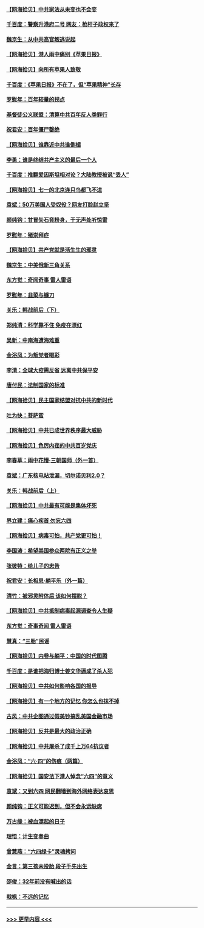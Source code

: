 #### [【网海拾贝】中共家法从未变也不会变](../pages/nsc993/n13050366.md?t=06280702) 
#### [千百度：警察升港府二号 网友：枪杆子政权来了](../pages/nsc993/n13050261.md?t=06280702) 
#### [魏京生：从中共高官叛逃说起](../pages/nsc993/n13048997.md?t=06280702) 
#### [【网海拾贝】港人雨中痛别《苹果日报》](../pages/nsc993/n13048941.md?t=06280702) 
#### [【网海拾贝】向所有苹果人致敬](../pages/nsc993/n13046795.md?t=06280702) 
#### [千百度：《苹果日报》不在了，但“苹果精神”长存](../pages/nsc993/n13046703.md?t=06280702) 
#### [罗慰年：百年较量的拐点](../pages/nsc993/n13046542.md?t=06280702) 
#### [基督徒公义联盟：清算中共百年反人类罪行](../pages/nsc993/n13046499.md?t=06280702) 
#### [祝君安：百年僵尸罄绝](../pages/nsc993/n13045595.md?t=06280702) 
#### [【网海拾贝】谁靠近中共谁倒楣](../pages/nsc993/n13044667.md?t=06280702) 
#### [李勇：谁是终结共产主义的最后一个人](../pages/nsc993/n13044397.md?t=06280702) 
#### [千百度：推翻爱因斯坦相对论？大陆教授被讽“丢人”](../pages/nsc993/n13043908.md?t=06280702) 
#### [【网海拾贝】七一的北京连只鸟都飞不进](../pages/nsc993/n13041377.md?t=06280702) 
#### [袁斌：50万美国人受奴役？网友打脸赵立坚](../pages/nsc993/n13041330.md?t=06280702) 
#### [颜纯钩：甘冒矢石竟粉身，于无声处听惊雷](../pages/nsc993/n13041140.md?t=06280702) 
#### [罗慰年：猪崇拜症](../pages/nsc993/n13041071.md?t=06280702) 
#### [【网海拾贝】共产党就是活生生的邪灵](../pages/nsc993/n13036627.md?t=06280702) 
#### [魏京生：中美俄新三角关系](../pages/nsc993/n13035986.md?t=06280702) 
#### [东方觉：奇闻奇事 雷人雷语](../pages/nsc993/n13035878.md?t=06280702) 
#### [罗慰年：韭菜与镰刀](../pages/nsc993/n13034374.md?t=06280702) 
#### [关乐：韩战前后（下）](../pages/nsc993/n13034113.md?t=06280702) 
#### [郑纯清：科学靠不住 免疫在漂红](../pages/nsc993/n13034093.md?t=06280702) 
#### [吴新：中南海遭海难重](../pages/nsc993/n13034084.md?t=06280702) 
#### [金浴凤：为叛党者喝彩](../pages/nsc993/n13034058.md?t=06280702) 
#### [李清：全球大疫需反省 远离中共保平安](../pages/nsc993/n13033784.md?t=06280702) 
#### [唐付民：法制国家的标准](../pages/nsc993/n13032944.md?t=06280702) 
#### [【网海拾贝】民主国家结盟对抗中共的新时代](../pages/nsc993/n13031717.md?t=06280702) 
#### [吐为快：菩萨蛮](../pages/nsc993/n13030033.md?t=06280702) 
#### [【网海拾贝】中共已成世界秩序最大威胁](../pages/nsc993/n13028138.md?t=06280702) 
#### [【网海拾贝】色厉内荏的中共百岁党庆](../pages/nsc993/n13025582.md?t=06280702) 
#### [李春草：雨中花慢‧三朝国师（外一首）](../pages/nsc993/n13025567.md?t=06280702) 
#### [袁斌：广东核电站泄漏，切尔诺贝利2.0？](../pages/nsc993/n13025475.md?t=06280702) 
#### [关乐：韩战前后（上）](../pages/nsc993/n13025387.md?t=06280702) 
#### [【网海拾贝】中共最有可能是集体坏死](../pages/nsc993/n13023101.md?t=06280702) 
#### [界立建：痛心疾首 勿忘六四](../pages/nsc993/n13022339.md?t=06280702) 
#### [【网海拾贝】病毒可怕，共产党更可怕！](../pages/nsc993/n13020728.md?t=06280702) 
#### [李国涛：希望美国参众两院有正义之举](../pages/nsc993/n13020674.md?t=06280702) 
#### [张彼特：给儿子的忠告](../pages/nsc993/n13018934.md?t=06280702) 
#### [祝君安：长相思‧躺平乐（外一篇）](../pages/nsc993/n13018923.md?t=06280702) 
#### [清竹：被邪灵附体后 该如何摆脱？](../pages/nsc993/n13018877.md?t=06280702) 
#### [【网海拾贝】中共抵制病毒起源调查令人生疑](../pages/nsc993/n13017785.md?t=06280702) 
#### [东方觉：奇事奇闻 雷人雷语](../pages/nsc993/n13017577.md?t=06280702) 
#### [慧真：“三胎”民谣](../pages/nsc993/n13017394.md?t=06280702) 
#### [【网海拾贝】内卷与躺平：中国的时代图腾](../pages/nsc993/n13016128.md?t=06280702) 
#### [千百度：是谁把海归博士姜文华逼成了杀人犯](../pages/nsc993/n13015218.md?t=06280702) 
#### [【网海拾贝】中共如何影响各国的报导](../pages/nsc993/n13012599.md?t=06280702) 
#### [【网海拾贝】有一个地方的记忆 你怎么也抹不掉](../pages/nsc993/n13009802.md?t=06280702) 
#### [古风：中共企图通过假美钞搞乱美国金融市场](../pages/nsc993/n13009626.md?t=06280702) 
#### [【网海拾贝】反共是最大的政治正确](../pages/nsc993/n13007051.md?t=06280702) 
#### [【网海拾贝】中共屠杀了成千上万64抗议者](../pages/nsc993/n13002713.md?t=06280702) 
#### [金浴凤：“六·四”的伤痕（两篇）](../pages/nsc993/n13001719.md?t=06280702) 
#### [【网海拾贝】国安法下港人悼念“六四”的意义](../pages/nsc993/n13001039.md?t=06280702) 
#### [袁斌：又到六四 网民翻墙到海外网络表达哀思](../pages/nsc993/n13000995.md?t=06280702) 
#### [颜纯钩：正义可能迟到，但不会永远缺席](../pages/nsc993/n13000920.md?t=06280702) 
#### [万古缘：被血漂起的日子](../pages/nsc993/n13000914.md?t=06280702) 
#### [理悟：计生变奏曲](../pages/nsc993/n13000414.md?t=06280702) 
#### [曾慧燕：“六四绿卡”灵魂拷问](../pages/nsc993/n13000277.md?t=06280702) 
#### [金言：第三孩未投胎 段子手先出生](../pages/nsc993/n13000215.md?t=06280702) 
#### [邵俊：32年前没有喊出的话](../pages/nsc993/n13000181.md?t=06280702) 
#### [戟枫：不远的记忆](../pages/nsc993/n13000121.md?t=06280702) 

----
#### [ >>> 更早内容 <<< ](../indexes/nsc993-earlier.md)
